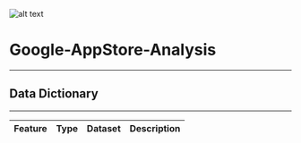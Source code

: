 ![alt text](https://mir-s3-cdn-cf.behance.net/project_modules/disp/8b93f493218525.5e5f30f54914e.gif)
# Google-AppStore-Analysis

---
## Data Dictionary
---
|Feature|Type|Dataset|Description|
|---|---|---|---|


